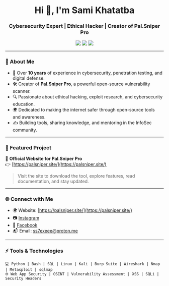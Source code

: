 <h1 align="center">Hi 👋, I'm Sami Khatatba</h1>
<h3 align="center">Cybersecurity Expert | Ethical Hacker | Creator of Pal.Sniper Pro</h3>

<p align="center">
  <img src="https://img.shields.io/badge/Experience-10%2B%20Years-brightgreen?style=flat-square"/>
  <img src="https://img.shields.io/badge/Specialty-Infosec%20%26%20PenTesting-blue?style=flat-square"/>
  <img src="https://img.shields.io/badge/Tools-Pal.Sniper%20Pro-orange?style=flat-square"/>
</p>

---

### 🧠 About Me

- 💼 Over **10 years** of experience in cybersecurity, penetration testing, and digital defense.
- 🛠️ Creator of **Pal.Sniper Pro**, a powerful open-source vulnerability scanner.
- 🔍 Passionate about ethical hacking, exploit research, and cybersecurity education.
- 🌍 Dedicated to making the internet safer through open-source tools and awareness.
- ✍️ Building tools, sharing knowledge, and mentoring in the InfoSec community.

---

### 🚀 Featured Project

🔗 **Official Website for Pal.Sniper Pro**  
👉 [https://palsniper.site/](https://palsniper.site/)

> Visit the site to download the tool, explore features, read documentation, and stay updated.

---

### 🌐 Connect with Me

- 🌍 Website: [https://palsniper.site/](https://palsniper.site/)
- 📷 [Instagram](https://www.instagram.com/sami_alshamaly/)
- 📘 [Facebook](https://www.facebook.com/Sami.Khatatba)
- 📬 Email: ss7exeee@proton.me

---

### ⚡ Tools & Technologies

```text
💻 Python | Bash | SQL | Linux | Kali | Burp Suite | Wireshark | Nmap | Metasploit | sqlmap
🌐 Web App Security | OSINT | Vulnerability Assessment | XSS | SQLi | Security Headers
